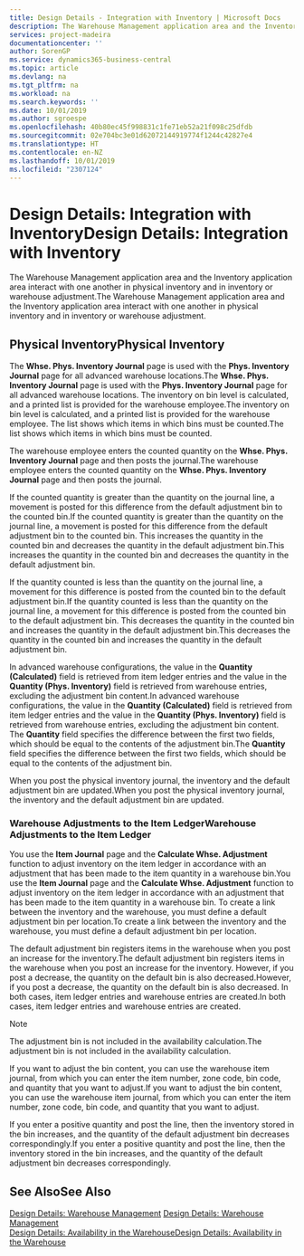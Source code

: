 ```yaml
---
title: Design Details - Integration with Inventory | Microsoft Docs
description: The Warehouse Management application area and the Inventory application area interact with one another in physical inventory and in inventory or warehouse adjustment.
services: project-madeira
documentationcenter: ''
author: SorenGP
ms.service: dynamics365-business-central
ms.topic: article
ms.devlang: na
ms.tgt_pltfrm: na
ms.workload: na
ms.search.keywords: ''
ms.date: 10/01/2019
ms.author: sgroespe
ms.openlocfilehash: 40b80ec45f998831c1fe71eb52a21f098c25dfdb
ms.sourcegitcommit: 02e704bc3e01d62072144919774f1244c42827e4
ms.translationtype: HT
ms.contentlocale: en-NZ
ms.lasthandoff: 10/01/2019
ms.locfileid: "2307124"
---
```

# <a name="design-details-integration-with-inventory"></a><span data-ttu-id="1aaa6-103">Design Details: Integration with Inventory</span><span class="sxs-lookup"><span data-stu-id="1aaa6-103">Design Details: Integration with Inventory</span></span>
<span data-ttu-id="1aaa6-104">The Warehouse Management application area and the Inventory application area interact with one another in physical inventory and in inventory or warehouse adjustment.</span><span class="sxs-lookup"><span data-stu-id="1aaa6-104">The Warehouse Management application area and the Inventory application area interact with one another in physical inventory and in inventory or warehouse adjustment.</span></span>  
  
## <a name="physical-inventory"></a><span data-ttu-id="1aaa6-105">Physical Inventory</span><span class="sxs-lookup"><span data-stu-id="1aaa6-105">Physical Inventory</span></span>  
 <span data-ttu-id="1aaa6-106">The **Whse. Phys. Inventory Journal** page is used with the **Phys. Inventory Journal** page for all advanced warehouse locations.</span><span class="sxs-lookup"><span data-stu-id="1aaa6-106">The **Whse. Phys. Inventory Journal** page is used with the **Phys. Inventory Journal** page for all advanced warehouse locations.</span></span> <span data-ttu-id="1aaa6-107">The inventory on bin level is calculated, and a printed list is provided for the warehouse employee.</span><span class="sxs-lookup"><span data-stu-id="1aaa6-107">The inventory on bin level is calculated, and a printed list is provided for the warehouse employee.</span></span> <span data-ttu-id="1aaa6-108">The list shows which items in which bins must be counted.</span><span class="sxs-lookup"><span data-stu-id="1aaa6-108">The list shows which items in which bins must be counted.</span></span>  
  
 <span data-ttu-id="1aaa6-109">The warehouse employee enters the counted quantity on the **Whse. Phys. Inventory Journal** page and then posts the journal.</span><span class="sxs-lookup"><span data-stu-id="1aaa6-109">The warehouse employee enters the counted quantity on the **Whse. Phys. Inventory Journal** page and then posts the journal.</span></span>  
  
 <span data-ttu-id="1aaa6-110">If the counted quantity is greater than the quantity on the journal line, a movement is posted for this difference from the default adjustment bin to the counted bin.</span><span class="sxs-lookup"><span data-stu-id="1aaa6-110">If the counted quantity is greater than the quantity on the journal line, a movement is posted for this difference from the default adjustment bin to the counted bin.</span></span> <span data-ttu-id="1aaa6-111">This increases the quantity in the counted bin and decreases the quantity in the default adjustment bin.</span><span class="sxs-lookup"><span data-stu-id="1aaa6-111">This increases the quantity in the counted bin and decreases the quantity in the default adjustment bin.</span></span>  
  
 <span data-ttu-id="1aaa6-112">If the quantity counted is less than the quantity on the journal line, a movement for this difference is posted from the counted bin to the default adjustment bin.</span><span class="sxs-lookup"><span data-stu-id="1aaa6-112">If the quantity counted is less than the quantity on the journal line, a movement for this difference is posted from the counted bin to the default adjustment bin.</span></span> <span data-ttu-id="1aaa6-113">This decreases the quantity in the counted bin and increases the quantity in the default adjustment bin.</span><span class="sxs-lookup"><span data-stu-id="1aaa6-113">This decreases the quantity in the counted bin and increases the quantity in the default adjustment bin.</span></span>  
  
 <span data-ttu-id="1aaa6-114">In advanced warehouse configurations, the value in the **Quantity (Calculated)** field is retrieved from item ledger entries and the value in the **Quantity (Phys. Inventory)** field is retrieved from warehouse entries, excluding the adjustment bin content.</span><span class="sxs-lookup"><span data-stu-id="1aaa6-114">In advanced warehouse configurations, the value in the **Quantity (Calculated)** field is retrieved from item ledger entries and the value in the **Quantity (Phys. Inventory)** field is retrieved from warehouse entries, excluding the adjustment bin content.</span></span> <span data-ttu-id="1aaa6-115">The **Quantity** field specifies the difference between the first two fields, which should be equal to the contents of the adjustment bin.</span><span class="sxs-lookup"><span data-stu-id="1aaa6-115">The **Quantity** field specifies the difference between the first two fields, which should be equal to the contents of the adjustment bin.</span></span>  
  
 <span data-ttu-id="1aaa6-116">When you post the physical inventory journal, the inventory and the default adjustment bin are updated.</span><span class="sxs-lookup"><span data-stu-id="1aaa6-116">When you post the physical inventory journal, the inventory and the default adjustment bin are updated.</span></span>  
  
### <a name="warehouse-adjustments-to-the-item-ledger"></a><span data-ttu-id="1aaa6-117">Warehouse Adjustments to the Item Ledger</span><span class="sxs-lookup"><span data-stu-id="1aaa6-117">Warehouse Adjustments to the Item Ledger</span></span>  
 <span data-ttu-id="1aaa6-118">You use the **Item Journal** page and the **Calculate Whse. Adjustment** function to adjust inventory on the item ledger in accordance with an adjustment that has been made to the item quantity in a warehouse bin.</span><span class="sxs-lookup"><span data-stu-id="1aaa6-118">You use the **Item Journal** page and the **Calculate Whse. Adjustment** function to adjust inventory on the item ledger in accordance with an adjustment that has been made to the item quantity in a warehouse bin.</span></span> <span data-ttu-id="1aaa6-119">To create a link between the inventory and the warehouse, you must define a default adjustment bin per location.</span><span class="sxs-lookup"><span data-stu-id="1aaa6-119">To create a link between the inventory and the warehouse, you must define a default adjustment bin per location.</span></span>  
  
 <span data-ttu-id="1aaa6-120">The default adjustment bin registers items in the warehouse when you post an increase for the inventory.</span><span class="sxs-lookup"><span data-stu-id="1aaa6-120">The default adjustment bin registers items in the warehouse when you post an increase for the inventory.</span></span> <span data-ttu-id="1aaa6-121">However, if you post a decrease, the quantity on the default bin is also decreased.</span><span class="sxs-lookup"><span data-stu-id="1aaa6-121">However, if you post a decrease, the quantity on the default bin is also decreased.</span></span> <span data-ttu-id="1aaa6-122">In both cases, item ledger entries and warehouse entries are created.</span><span class="sxs-lookup"><span data-stu-id="1aaa6-122">In both cases, item ledger entries and warehouse entries are created.</span></span>  
  
> [!NOTE]  
>  <span data-ttu-id="1aaa6-123">The adjustment bin is not included in the availability calculation.</span><span class="sxs-lookup"><span data-stu-id="1aaa6-123">The adjustment bin is not included in the availability calculation.</span></span>  
  
 <span data-ttu-id="1aaa6-124">If you want to adjust the bin content, you can use the warehouse item journal, from which you can enter the item number, zone code, bin code, and quantity that you want to adjust.</span><span class="sxs-lookup"><span data-stu-id="1aaa6-124">If you want to adjust the bin content, you can use the warehouse item journal, from which you can enter the item number, zone code, bin code, and quantity that you want to adjust.</span></span>  
  
 <span data-ttu-id="1aaa6-125">If you enter a positive quantity and post the line, then the inventory stored in the bin increases, and the quantity of the default adjustment bin decreases correspondingly.</span><span class="sxs-lookup"><span data-stu-id="1aaa6-125">If you enter a positive quantity and post the line, then the inventory stored in the bin increases, and the quantity of the default adjustment bin decreases correspondingly.</span></span>  
  
## <a name="see-also"></a><span data-ttu-id="1aaa6-126">See Also</span><span class="sxs-lookup"><span data-stu-id="1aaa6-126">See Also</span></span>  
 <span data-ttu-id="1aaa6-127">[Design Details: Warehouse Management](design-details-warehouse-management.md) </span><span class="sxs-lookup"><span data-stu-id="1aaa6-127">[Design Details: Warehouse Management](design-details-warehouse-management.md) </span></span>  
 [<span data-ttu-id="1aaa6-128">Design Details: Availability in the Warehouse</span><span class="sxs-lookup"><span data-stu-id="1aaa6-128">Design Details: Availability in the Warehouse</span></span>](design-details-availability-in-the-warehouse.md)